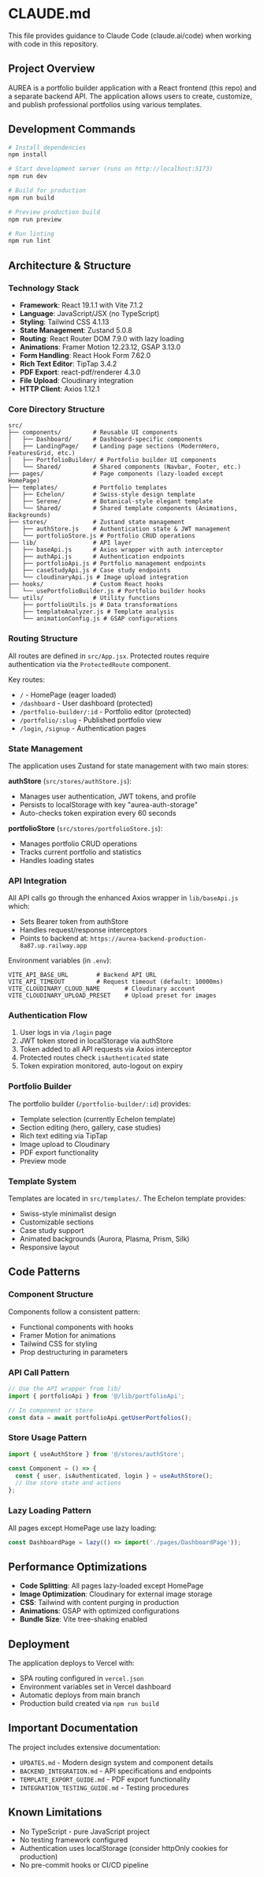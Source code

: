 # CLAUDE.md

This file provides guidance to Claude Code (claude.ai/code) when working with code in this repository.

## Project Overview

AUREA is a portfolio builder application with a React frontend (this repo) and a separate backend API. The application allows users to create, customize, and publish professional portfolios using various templates.

## Development Commands

```bash
# Install dependencies
npm install

# Start development server (runs on http://localhost:5173)
npm run dev

# Build for production
npm run build

# Preview production build
npm run preview

# Run linting
npm run lint
```

## Architecture & Structure

### Technology Stack
- **Framework**: React 19.1.1 with Vite 7.1.2
- **Language**: JavaScript/JSX (no TypeScript)
- **Styling**: Tailwind CSS 4.1.13
- **State Management**: Zustand 5.0.8
- **Routing**: React Router DOM 7.9.0 with lazy loading
- **Animations**: Framer Motion 12.23.12, GSAP 3.13.0
- **Form Handling**: React Hook Form 7.62.0
- **Rich Text Editor**: TipTap 3.4.2
- **PDF Export**: react-pdf/renderer 4.3.0
- **File Upload**: Cloudinary integration
- **HTTP Client**: Axios 1.12.1

### Core Directory Structure

```
src/
├── components/         # Reusable UI components
│   ├── Dashboard/      # Dashboard-specific components
│   ├── LandingPage/    # Landing page sections (ModernHero, FeaturesGrid, etc.)
│   ├── PortfolioBuilder/ # Portfolio builder UI components
│   └── Shared/         # Shared components (Navbar, Footer, etc.)
├── pages/              # Page components (lazy-loaded except HomePage)
├── templates/          # Portfolio templates
│   ├── Echelon/        # Swiss-style design template
│   ├── Serene/         # Botanical-style elegant template
│   └── Shared/         # Shared template components (Animations, Backgrounds)
├── stores/             # Zustand state management
│   ├── authStore.js    # Authentication state & JWT management
│   └── portfolioStore.js # Portfolio CRUD operations
├── lib/                # API layer
│   ├── baseApi.js      # Axios wrapper with auth interceptor
│   ├── authApi.js      # Authentication endpoints
│   ├── portfolioApi.js # Portfolio management endpoints
│   ├── caseStudyApi.js # Case study endpoints
│   └── cloudinaryApi.js # Image upload integration
├── hooks/              # Custom React hooks
│   └── usePortfolioBuilder.js # Portfolio builder hooks
└── utils/              # Utility functions
    ├── portfolioUtils.js # Data transformations
    ├── templateAnalyzer.js # Template analysis
    └── animationConfig.js # GSAP configurations
```

### Routing Structure

All routes are defined in `src/App.jsx`. Protected routes require authentication via the `ProtectedRoute` component.

Key routes:
- `/` - HomePage (eager loaded)
- `/dashboard` - User dashboard (protected)
- `/portfolio-builder/:id` - Portfolio editor (protected)
- `/portfolio/:slug` - Published portfolio view
- `/login`, `/signup` - Authentication pages

### State Management

The application uses Zustand for state management with two main stores:

**authStore** (`src/stores/authStore.js`):
- Manages user authentication, JWT tokens, and profile
- Persists to localStorage with key "aurea-auth-storage"
- Auto-checks token expiration every 60 seconds

**portfolioStore** (`src/stores/portfolioStore.js`):
- Manages portfolio CRUD operations
- Tracks current portfolio and statistics
- Handles loading states

### API Integration

All API calls go through the enhanced Axios wrapper in `lib/baseApi.js` which:
- Sets Bearer token from authStore
- Handles request/response interceptors
- Points to backend at: `https://aurea-backend-production-8a87.up.railway.app`

Environment variables (in `.env`):
```
VITE_API_BASE_URL        # Backend API URL
VITE_API_TIMEOUT         # Request timeout (default: 10000ms)
VITE_CLOUDINARY_CLOUD_NAME       # Cloudinary account
VITE_CLOUDINARY_UPLOAD_PRESET    # Upload preset for images
```

### Authentication Flow

1. User logs in via `/login` page
2. JWT token stored in localStorage via authStore
3. Token added to all API requests via Axios interceptor
4. Protected routes check `isAuthenticated` state
5. Token expiration monitored, auto-logout on expiry

### Portfolio Builder

The portfolio builder (`/portfolio-builder/:id`) provides:
- Template selection (currently Echelon template)
- Section editing (hero, gallery, case studies)
- Rich text editing via TipTap
- Image upload to Cloudinary
- PDF export functionality
- Preview mode

### Template System

Templates are located in `src/templates/`. The Echelon template provides:
- Swiss-style minimalist design
- Customizable sections
- Case study support
- Animated backgrounds (Aurora, Plasma, Prism, Silk)
- Responsive layout

## Code Patterns

### Component Structure
Components follow a consistent pattern:
- Functional components with hooks
- Framer Motion for animations
- Tailwind CSS for styling
- Prop destructuring in parameters

### API Call Pattern
```javascript
// Use the API wrapper from lib/
import { portfolioApi } from '@/lib/portfolioApi';

// In component or store
const data = await portfolioApi.getUserPortfolios();
```

### Store Usage Pattern
```javascript
import { useAuthStore } from '@/stores/authStore';

const Component = () => {
  const { user, isAuthenticated, login } = useAuthStore();
  // Use store state and actions
};
```

### Lazy Loading Pattern
All pages except HomePage use lazy loading:
```javascript
const DashboardPage = lazy(() => import('./pages/DashboardPage'));
```

## Performance Optimizations

- **Code Splitting**: All pages lazy-loaded except HomePage
- **Image Optimization**: Cloudinary for external image storage
- **CSS**: Tailwind with content purging in production
- **Animations**: GSAP with optimized configurations
- **Bundle Size**: Vite tree-shaking enabled

## Deployment

The application deploys to Vercel with:
- SPA routing configured in `vercel.json`
- Environment variables set in Vercel dashboard
- Automatic deploys from main branch
- Production build created via `npm run build`

## Important Documentation

The project includes extensive documentation:
- `UPDATES.md` - Modern design system and component details
- `BACKEND_INTEGRATION.md` - API specifications and endpoints
- `TEMPLATE_EXPORT_GUIDE.md` - PDF export functionality
- `INTEGRATION_TESTING_GUIDE.md` - Testing procedures

## Known Limitations

- No TypeScript - pure JavaScript project
- No testing framework configured
- Authentication uses localStorage (consider httpOnly cookies for production)
- No pre-commit hooks or CI/CD pipeline